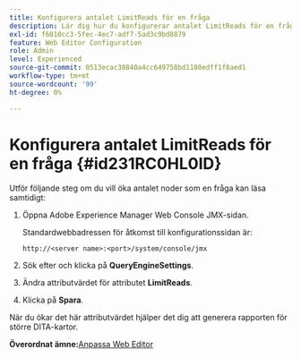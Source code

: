 ```yaml
---
title: Konfigurera antalet LimitReads för en fråga
description: Lär dig hur du konfigurerar antalet LimitReads för en fråga
exl-id: f6010cc3-5fec-4ec7-adf7-5ad3c9bd8879
feature: Web Editor Configuration
role: Admin
level: Experienced
source-git-commit: 0513ecac38840a4cc649758bd1180edff1f8aed1
workflow-type: tm+mt
source-wordcount: '99'
ht-degree: 0%

---
```


# Konfigurera antalet LimitReads för en fråga {#id231RC0HL0ID}

Utför följande steg om du vill öka antalet noder som en fråga kan läsa samtidigt:

1. Öppna Adobe Experience Manager Web Console JMX-sidan.

   Standardwebbadressen för åtkomst till konfigurationssidan är:

   ```http
   http://<server name>:<port>/system/console/jmx
   ```

1. Sök efter och klicka på **QueryEngineSettings**.

1. Ändra attributvärdet för attributet **LimitReads**.

1. Klicka på **Spara**.


När du ökar det här attributvärdet hjälper det dig att generera rapporten för större DITA-kartor.

**Överordnat ämne:**&#x200B;[&#x200B; Anpassa Web Editor](conf-web-editor.md)
